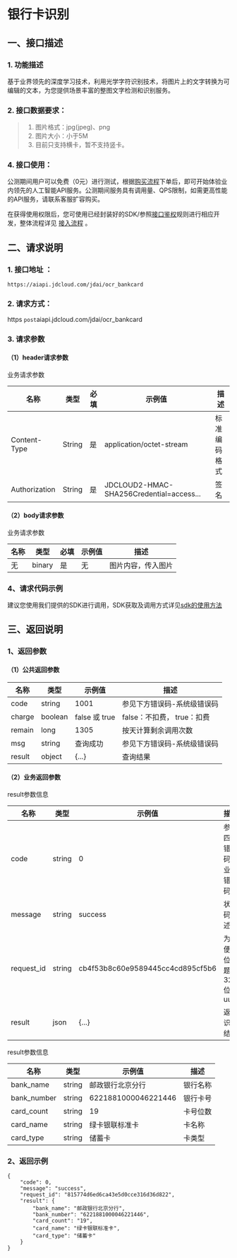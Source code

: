 # 银行卡识别

## 一、接口描述 

### 1. 功能描述  

  基于业界领先的深度学习技术，利用光学字符识别技术，将图片上的文字转换为可编辑的文本，为您提供场景丰富的整图文字检测和识别服务。
  
### 2. 接口数据要求：  
> 1. 图片格式：jpg(jpeg)、png
> 2. 图片大小：小于5M 
> 3. 目前只支持横卡，暂不支持竖卡。

### 4. 接口使用：  
公测期间用户可以免费（0元）进行测试，根据[购买流程](http://neuhub.jd.com/ai/api/ocr/bankcard)下单后，即可开始体验业内领先的人工智能API服务。公测期间服务具有调用量、QPS限制，如需更高性能的API服务，请联系客服扩容购买。

在获得使用权限后，您可使用已经封装好的SDK/参照[接口鉴权](https://aidoc.jd.com/user/auth.html)规则进行相应开发，整体流程详见   [接入流程](https://aidoc.jd.com/user/flow.html)  。

## 二、请求说明
### 1. 接口地址 ：

```
https://aiapi.jdcloud.com/jdai/ocr_bankcard
```
### 2. 请求方式：  
https  `post`aiapi.jdcloud.com/jdai/ocr_bankcard
### 3. 请求参数    

#### （1）header请求参数
业务请求参数

名称 | 类型 | 必填 | 示例值 | 描述
------|-----|-----|-----|-----
Content-Type | String | 是 | application/octet-stream | 标准编码格式
Authorization | String | 是 | JDCLOUD2-HMAC-SHA256Credential=access... | 签名

#### （2）body请求参数
业务请求参数

名称 | 类型 | 必填 | 示例值 | 描述
------|-----|-----|-----|-----
无 | binary | 是 | 无 | 图片内容，传入图片

### 4、请求代码示例
建议您使用我们提供的SDK进行调用，SDK获取及调用方式详见[sdk的使用方法](未发布)

## 三、返回说明
### 1、返回参数
#### （1）公共返回参数  

名称 | 类型 | 示例值 | 描述
------|-----|-----|-----
code | string | 1001 | 参见下方错误码-系统级错误码
charge | boolean | false 或 true | false：不扣费， true：扣费
remain | long | 1305 | 按天计算剩余调用次数
msg | string | 查询成功 | 参见下方错误码-系统级错误码
result | object | {...} | 查询结果

#### （2）业务返回参数
result参数信息

名称 | 类型 | 示例值 | 描述
------|-----|-----|-----
code|	string|	0|	参照四、错误码-业务错误码
message|	string|	success|	状态码描述
request_id|	string|	cb4f53b8c60e9589445cc4cd895cf5b6|	为方便定位问题的32位uuid
result|	json|	{...}|	返回识别结果

result参数信息

名称 | 类型 | 示例值 | 描述
------|-----|-----|-----
bank_name|string|邮政银行北京分行|银行名称
bank_number|string|6221881000046221446|银行卡号
card_count|string|19|卡号位数
card_name|string|绿卡银联标准卡|卡名称
card_type|string|储蓄卡|卡类型

### 2、返回示例   


```
{
    "code": 0,
    "message": "success",
    "request_id": "815774d6ed6ca43e5d0cce316d36d822",
    "result": {
        "bank_name": "邮政银行北京分行",
        "bank_number": "6221881000046221446",
        "card_count": "19",
        "card_name": "绿卡银联标准卡",
        "card_type": "储蓄卡"
    }
}

```

